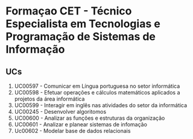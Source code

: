 # Formaçao CET - Técnico Especialista em Tecnologias e Programação de Sistemas de Informação

## UCs
1. UC00597 - Comunicar em Língua portuguesa no setor informática
2. UC00598 - Efetuar operações e cálculos matemáticos aplicados a projetos da área informática
3. UC00599 - Interagir em inglês nas atividades do setor da informática
4. UC00245 - Desenvolver algoritomos
5. UC00600 - Analizar as funções e estruturas da organização
6. UC00601 - Analizar e planear sistemas de infomação
7. Uc00602 - Modelar base de dados relacionais
